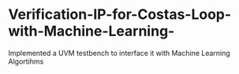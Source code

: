 # Verification-IP-for-Costas-Loop-with-Machine-Learning-
Implemented a UVM testbench to interface it with Machine Learning Algortihms
